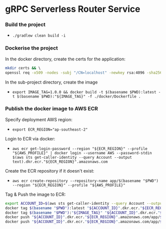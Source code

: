 # gRPC Serverless Router Service

### Build the project 

- `./gradlew clean build -i`

### Dockerise the project

In the docker directory, create the certs for the application:

```bash 
mkdir certs && \ 
openssl req -x509 -nodes -subj "/CN=localhost" -newkey rsa:4096 -sha256 -keyout certs/server.key -out certs/server.crt -days 3650
``` 

In the sub-project directory, create the image
- `export IMAGE_TAG=1.0.0 && docker build -t $(basename $PWD):latest -t $(basename $PWD):"${IMAGE_TAG}" -f ./docker/Dockerfile .`

### Publish the docker image to AWS ECR

Specify deployment AWS region:

- `export ECR_REGION="ap-southeast-2"`

Login to ECR via docker:

- `aws ecr get-login-password --region "${ECR_REGION}" --profile "${AWS_PROFILE}" | docker login --username AWS --password-stdin $(aws sts get-caller-identity --query Account --output text).dkr.ecr."${ECR_REGION}".amazonaws.com`

Create the ECR repository if it doesn't exist:

- `aws ecr create-repository --repository-name app/$(basename "$PWD") --region "${ECR_REGION}" --profile "${AWS_PROFILE}"`

Tag & Push the image to ECR:

```bash
export ACCOUNT_ID=$(aws sts get-caller-identity --query Account --output text) && \ 
docker tag $(basename "$PWD"):latest "${ACCOUNT_ID}".dkr.ecr."${ECR_REGION}".amazonaws.com/app/$(basename "$PWD"):latest && \ 
docker tag $(basename "$PWD"):"${IMAGE_TAG}" "${ACCOUNT_ID}".dkr.ecr."${ECR_REGION}".amazonaws.com/app/$(basename "$PWD"):"${IMAGE_TAG}" && \ 
docker push "${ACCOUNT_ID}".dkr.ecr."${ECR_REGION}".amazonaws.com/app/$(basename "$PWD"):latest && \ 
docker push "${ACCOUNT_ID}".dkr.ecr."${ECR_REGION}".amazonaws.com/app/$(basename "$PWD"):"${IMAGE_TAG}"
```

